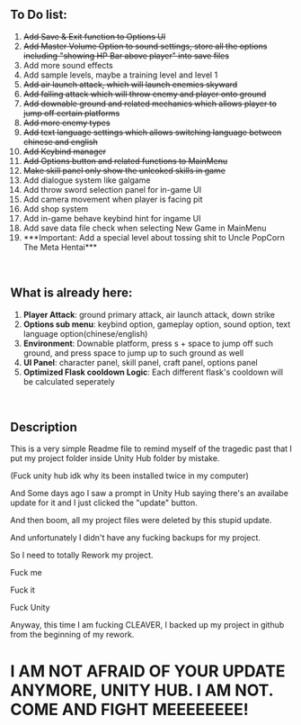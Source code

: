 <h2>To Do list:</h2>
<ol>
<s><li>Add Save & Exit function to Options UI</li></s>
<s><li>Add Master Volume Option to sound settings, store all the options including "showing HP Bar above player" into save files</li></s>
<li>Add more sound effects</li>
<li>Add sample levels, maybe a training level and level 1</li>
<s><li>Add air launch attack, which will launch enemies skyward</li></s>
<s><li>Add falling attack which will throw enemy and player onto ground</li></s>
<s><li>Add downable ground and related mechanics which allows player to jump off certain platforms</li></s>
<s><li>Add more enemy types</li></s>
<s><li>Add text language settings which allows switching language between chinese and english</li></s>
<s><li>Add Keybind manager</li></s>
<s><li>Add Options button and related functions to MainMenu</li></s>
<s><li>Make skill panel only show the unlcoked skills in game</li></s>
<li>Add dialogue system like galgame</li>
<li>Add throw sword selection panel for in-game UI</li>
<li>Add camera movement when player is facing pit</li>
<li>Add shop system</li>
<li>Add in-game behave keybind hint for ingame UI</li>
<li>Add save data file check when selecting New Game in MainMenu</li>
<li>***Important: Add a special level about tossing shit to Uncle PopCorn The Meta Hentai***</li>
</ol>

<br>
<h2>What is already here:</h2>
<ol>
  <li><b>Player Attack</b>: ground primary attack, air launch attack, down strike</li>
  <li><b>Options sub menu</b>: keybind option, gameplay option, sound option, text language option(chinese/english)</li>
  <li><b>Environment</b>: Downable platform, press s + space to jump off such ground, and press space to jump up to such ground as well</li>
  <li><b>UI Panel</b>: character panel, skill panel, craft panel, options panel</li>
  <li><b>Optimized Flask cooldown Logic</b>: Each different flask's cooldown will be calculated seperately</li>
</ol>

<br>
<h2>Description</h2>
<p>This is a very simple Readme file to remind myself of the tragedic past that I put my project folder inside Unity Hub folder by mistake.</p>
<p>(Fuck unity hub idk why its been installed twice in my computer)</p>
<p>And Some days ago I saw a prompt in Unity Hub saying there's an availabe update for it and I just clicked the "update" button.</p>
<p>And then boom, all my project files were deleted by this stupid update.</p>
<p>And unfortunately I didn't have any fucking backups for my project.</p>
<p>So I need to totally Rework my project.</p>
<p>Fuck me</p>
<p>Fuck it</p>
<p>Fuck Unity</p>

<p>Anyway, this time I am fucking CLEAVER, I backed up my project in github from the beginning of my rework.</p>
<h1>I AM NOT AFRAID OF YOUR UPDATE ANYMORE, UNITY HUB. I AM NOT. COME AND FIGHT MEEEEEEEE!</h1>
